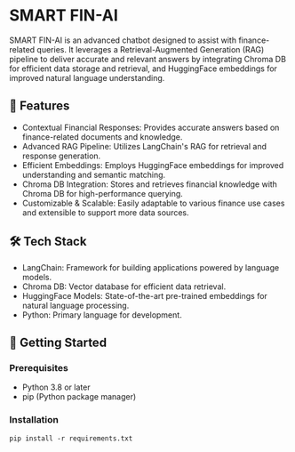 # SMART FIN-AI

SMART FIN-AI is an advanced chatbot designed to assist with finance-related queries. It leverages a Retrieval-Augmented Generation (RAG) pipeline to deliver accurate and relevant answers by integrating Chroma DB for efficient data storage and retrieval, and HuggingFace embeddings for improved natural language understanding.

## 🚀 Features
* Contextual Financial Responses: Provides accurate answers based on finance-related documents and knowledge.
* Advanced RAG Pipeline: Utilizes LangChain's RAG for retrieval and response generation.
* Efficient Embeddings: Employs HuggingFace embeddings for improved understanding and semantic matching.
* Chroma DB Integration: Stores and retrieves financial knowledge with Chroma DB for high-performance querying.
* Customizable & Scalable: Easily adaptable to various finance use cases and extensible to support more data sources.

## 🛠️ Tech Stack
* LangChain: Framework for building applications powered by language models.
* Chroma DB: Vector database for efficient data retrieval.
* HuggingFace Models: State-of-the-art pre-trained embeddings for natural language processing.
* Python: Primary language for development.

## 🚀 Getting Started
### Prerequisites
* Python 3.8 or later
* pip (Python package manager)

### Installation
```
pip install -r requirements.txt
```
